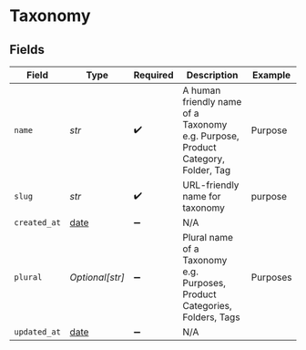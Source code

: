 # Taxonomy


## Fields

| Field                                                                           | Type                                                                            | Required                                                                        | Description                                                                     | Example                                                                         |
| ------------------------------------------------------------------------------- | ------------------------------------------------------------------------------- | ------------------------------------------------------------------------------- | ------------------------------------------------------------------------------- | ------------------------------------------------------------------------------- |
| `name`                                                                          | *str*                                                                           | :heavy_check_mark:                                                              | A human friendly name of a Taxonomy e.g. Purpose, Product Category, Folder, Tag | Purpose                                                                         |
| `slug`                                                                          | *str*                                                                           | :heavy_check_mark:                                                              | URL-friendly name for taxonomy                                                  | purpose                                                                         |
| `created_at`                                                                    | [date](https://docs.python.org/3/library/datetime.html#date-objects)            | :heavy_minus_sign:                                                              | N/A                                                                             |                                                                                 |
| `plural`                                                                        | *Optional[str]*                                                                 | :heavy_minus_sign:                                                              | Plural name of a Taxonomy e.g. Purposes, Product Categories, Folders, Tags      | Purposes                                                                        |
| `updated_at`                                                                    | [date](https://docs.python.org/3/library/datetime.html#date-objects)            | :heavy_minus_sign:                                                              | N/A                                                                             |                                                                                 |